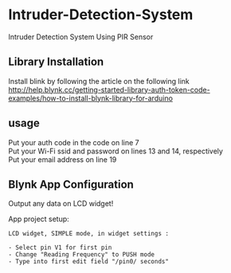 # Intruder-Detection-System
Intruder Detection System Using PIR Sensor


## Library Installation
Install blink by following the article on the following link  
http://help.blynk.cc/getting-started-library-auth-token-code-examples/how-to-install-blynk-library-for-arduino

## usage
Put your auth code in the code on line 7  
Put your Wi-Fi ssid and password on lines 13 and 14, respectively  
Put your email address on line 19  

## Blynk App Configuration

Output any data on LCD widget!  
  
  App project setup:  
  
    LCD widget, SIMPLE mode, in widget settings :  
  
    - Select pin V1 for first pin  
    - Change "Reading Frequency" to PUSH mode  
    - Type into first edit field "/pin0/ seconds"  
